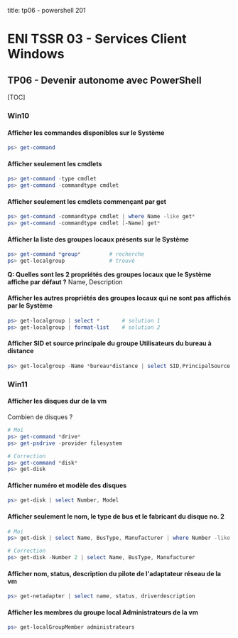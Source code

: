 title: tp06 - powershell 201

# ENI TSSR 03 - Services Client Windows
## TP06 - Devenir autonome avec PowerShell

[TOC]

### Win10
####  Afficher les commandes disponibles sur le Système

```ps1
ps> get-command
```

#### Afficher seulement les cmdlets

```ps1
ps> get-command -type cmdlet
ps> get-command -commandtype cmdlet
```

#### Afficher seulement les cmdlets commençant par get

```ps1
ps> get-command -commandtype cmdlet | where Name -like get*
ps> get-command -commandtype cmdlet [-Name] get* 
```
 
#### Afficher la liste des groupes locaux présents sur le Système

```ps1
ps> get-command *group*         # recherche
ps> get-localgroup              # trouvé
```

**Q: Quelles sont les 2 propriétés des groupes locaux que le Système affiche par défaut ?** 
Name, Description

#### Afficher les autres propriétés des groupes locaux qui ne sont pas affichés par le Système

```ps1
ps> get-localgroup | select *       # solution 1
ps> get-localgroup | format-list    # solution 2
```

#### Afficher SID et source principale du groupe Utilisateurs du bureau à distance

```ps1
ps> get-localgroup -Name *bureau*distance | select SID,PrincipalSource
```

### Win11
####  Afficher les disques dur de la vm 
Combien de disques ?

```ps1
# Moi
ps> get-command *drive*
ps> get-psdrive -provider filesystem

# Correction
ps> get-command *disk*
ps> get-disk
```

#### Afficher numéro et modèle des disques

```ps1
ps> get-disk | select Number, Model
```

#### Afficher seulement le nom, le type de bus et le fabricant du disque no. 2

```ps1
# Moi
ps> get-disk | select Name, BusType, Manufacturer | where Number -like 2

# Correction
ps> get-disk -Number 2 | select Name, BusType, Manufacturer
```

#### Afficher nom, status, description du pilote de l'adaptateur réseau de la vm

```ps1
ps> get-netadapter | select name, status, driverdescription
```

#### Afficher les membres du groupe local Administrateurs de la vm

```ps1
ps> get-localGroupMember administrateurs
```

<link rel="stylesheet" type="text/css" href="../ressources/css/bootstrap.min.css">
<link rel="stylesheet" type="text/css" href="../ressources/css/style.css">
